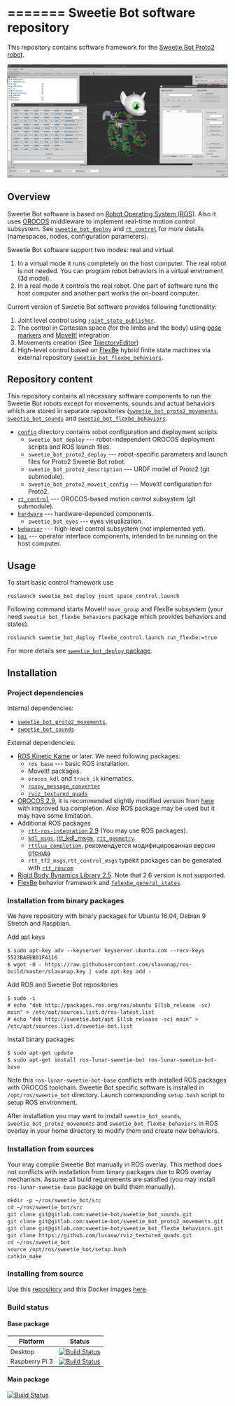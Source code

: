 
=======
Sweetie Bot software repository 
===================================

This repository contains software framework for the [Sweetie Bot Proto2 robot](http://sweetie.bot).

![](doc/figures/control-system.png)

## Overview

Sweetie Bot software is based on [Robot Operating System (ROS)](http://wiki.ros.org/ROS/Introduction). Also it uses [OROCOS](http://www.orocos.org/wiki/orocos/toolchain/getting-started) middleware to implement real-time motion control subsystem. See [`sweetie_bot_deploy`](config/sweetie_bot_deploy) and  [`rt_control`](rt_control) for more details (namespaces, nodes, configuration parameters).

Sweetie Bot software support two modes: real and virtual. 
1. In a virtual mode it runs completely on the host computer. The real robot is not needed. You can program robot behaviors in a virtual enviroment (3d model). 
2. In a real mode it controls the real robot. One part of software runs the host computer and another part works the on-board computer. 

Current version of Sweetie Bot software provides following functionality:
1. Joint level control using [`joint_state_publisher`](http://wiki.ros.org/joint_state_publisher).
2. The control in Cartesian space (for the limbs and the body) using [pose markers](hmi/sweetie_bot_rviz_interactions) and [MoveIt!](https://moveit.ros.org/) integration.
3. Movements creation (See [TrjectoryEditor](hmi/sweetie_bot_trajectory_editor))
4. High-level control based on [FlexBe](http://philserver.bplaced.net/fbe/) hybrid finite state machines via external repository [`sweetie_bot_flexbe_behaviors`](https://gitlab.com/sweetie-bot/sweetie_bot_flexbe_behaviors).

<!-- Watch the Software demonstration video [here](https://www.youtube.com/watch?v=FTKn_fK0Puo): -->

## Repository content

This repository contains all necessary software components to run the Sweetie Bot robots except for movements, sounds and actual behaviors which are stored in separate repositories
([`sweetie_bot_proto2_movements`](https://gitlab.com/sweetie-bot/sweetie_bot_proto2_movements), [`sweetie_bot_sounds`](https://gitlab.com/sweetie-bot/sweetie_bot_sounds) and 
[`sweetie_bot_flexbe_behaviors`](https://gitlab.com/sweetie-bot/sweetie_bot_flexbe_behaviors).

* [`config`](config) directory contains robot configuration and deployment scripts
    * `sweetie_bot_deploy` --- robot-independent OROCOS deployment scripts and ROS launch files.
	* `sweetie_bot_proto2_deploy` --- robot-specific parameters and launch files for Proto2 Sweetie Bot robot.
	* `sweetie_bot_proto2_description` --- URDF model of Proto2 (git submodule).
	* `sweetie_bot_proto2_moveit_config` --- MoveIt! configuration for Proto2.
* [`rt_control`](rt_control) --- OROCOS-based motion control subsystem (git submodule).
* [`hardware`](hardware) --- hardware-depended components.
    * `sweetie_bot_eyes` --- eyes visualization.
* [`behavior`](behavior) --- high-level control subsystem (not implemented yet).
* [`hmi`](hmi) --- operator interface components, intended to be running on the host computer.

## Usage

To start basic control framework use 

    roslaunch sweetie_bot_deploy joint_space_control.launch

Following command starts MoveIt! `move_group` and FlexBe subsystem (your need `sweetie_bot_flexbe_behaviors` package which provides behaviors and states).

    roslaunch sweetie_bot_deploy flexbe_control.launch run_flexbe:=true

For more details see [`sweetie_bot_deploy` package](config/sweetie_bot_deploy).

## Installation

### Project dependencies

Internal dependencies:
* [`sweetie_bot_proto2_movements`](https://gitlab.com/sweetie-bot/sweetie_bot_proto2_movements), 
* [`sweetie_bot_sounds`](https://gitlab.com/sweetie-bot/sweetie_bot_sounds)

External dependencies:

* [ROS Kinetic Kame](http://wiki.ros.org/kinetic/Installation) or later. We need following packages:
    * `ros_base` --- basic ROS installation.
	* MoveIt! packages.
	* `orocos_kdl` and `track_ik` kinematics.
	* [`rospy_message_converter`](https://github.com/baalexander/rospy_message_converter)
	* [`rviz_textured_quads`](https://github.com/lucasw/rviz_textured_quads)
* [OROCOS 2.9](https://github.com/orocos-toolchain/orocos_toolchain), it is recommended slightly modified version from [here](https://github.com/disRecord) with improved lua completion. Also ROS package may be used but it may have some limitation. 
* Additional ROS packages
    * [`rtt-ros-integration` 2.9](https://github.com/orocos/rtt_ros_integration) (You may use ROS packages).
    * [`kdl_msgs`](https://github.com/orocos/kdl_msgs), [rtt_kdl_msgs](https://github.com/orocos/rtt_kdl_msgs), [`rtt_geometry`](https://github.com/orocos/rtt_geometry).
    * [`rttlua_completion`](https://github.com/orocos-toolchain/rttlua_completion), рекомендуется модифицированная версия [отсюда](https://github.com/disRecord)
    * `rtt_tf2_msgs`,`rtt_control_msgs` typekit packages can be generated with [`rtt_roscom`](https://github.com/orocos/rtt_ros_integration/tree/toolchain-2.9/rtt_roscomm)
* [Rigid Body Bynamics Library 2.5](https://rbdl.bitbucket.io/). Note that 2.6 version is not supported.
* [FlexBe](http://philserver.bplaced.net/fbe/) behavior framework and [`felexbe_general_states`](https://github.com/FlexBE/generic_flexbe_states).

### Installation from binary packages

We have repository with binary packages for Ubuntu 16.04, Debian 9 Stretch and Raspbian. 

Add apt keys
```
$ sudo apt-key adv --keyserver keyserver.ubuntu.com --recv-keys 5523BAEEB01FA116
$ wget -O - https://raw.githubusercontent.com/slavanap/ros-build/master/slavanap.key | sudo apt-key add -
```

Add ROS and Sweetie Bot repositories
```
$ sudo -i
# echo "deb http://packages.ros.org/ros/ubuntu $(lsb_release -sc) main" > /etc/apt/sources.list.d/ros-latest.list
# echo "deb http://sweetie.bot/apt $(lsb_release -sc) main" > /etc/apt/sources.list.d/sweetie-bot.list
```

Install binary packages
```
$ sudo apt-get update
$ sudo apt-get install ros-lunar-sweetie-bot ros-lunar-sweetie-bot-base
```
Note this `ros-lunar-sweetie-bot-base` conflicts with installed ROS packages with OROCOS toolchain.
Sweetie Bot specific software is installed in `/opt/ros/sweetie_bot` directory. Launch corresponding `setup.bash` script to setup ROS environment.

After installation you may want to install `sweetie_bot_sounds`, `sweetie_bot_proto2_movements` and `sweetie_bot_flexbe_behaviors` in ROS overlay in your home directory to modify them and create new behaviors.

### Installation from sources

Your may compile Sweetie Bot manually in ROS overlay. This method does not conflicts with installation from binary packages due to ROS overlay mechanism.
Assume all build requirements are satisfied (you may install `ros-lunar-sweetie-base` package on build them manually).

```
mkdir -p ~/ros/sweetie_bot/src
cd ~/ros/sweetie_bot/src
git clone git@gitlab.com:sweetie-bot/sweetie_bot_sounds.git
git clone git@gitlab.com:sweetie-bot/sweetie_bot_proto2_movements.git
git clone git@gitlab.com:sweetie-bot/sweetie_bot_flexbe_behaviors.git
git clone https://github.com/lucasw/rviz_textured_quads.git
cd ~/ros/sweetie_bot
source /opt/ros/sweetie_bot/setup.bash
catkin_make
```

### Installing from source

Use this [repository](https://github.com/slavanap/ros-build) and this Docker images [here](https://hub.docker.com/r/slavanap/ros-build/tags/).

### Build status

#### Base package

Platform        | Status
----------------|--------------
Desktop         | [![Build Status](https://travis-ci.org/slavanap/ros-build.svg?branch=master)](https://travis-ci.org/slavanap/ros-build)
Raspberry Pi 3  | [![Build Status](https://travis-ci.org/slavanap/ros-build.svg?branch=rpi3)](https://travis-ci.org/slavanap/ros-build/branches)

#### Main package

[![Build Status](https://gitlab.com/sweetie-bot/sweetie_bot/badges/devel/build.svg)](https://gitlab.com/sweetie-bot/sweetie_bot/pipelines)

